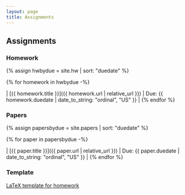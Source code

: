 ```yaml
---
layout: page
title: Assignments
---
```


## Assignments

### Homework

{% assign hwbydue = site.hw | sort: "duedate" %}

{% for homework in hwbydue -%}

| [{{ homework.title }}]({{ homework.url | relative_url }}) | Due: {{ homework.duedate | date_to_string: "ordinal", "US"  }} |
{% endfor %}


### Papers

{% assign papersbydue = site.papers | sort: "duedate" %}

{% for paper in papersbydue -%}

| [{{ paper.title }}]({{ paper.url | relative_url }}) | Due: {{ paper.duedate | date_to_string: "ordinal", "US"  }} |
{% endfor %}


### Template

[LaTeX template for homework](assets/414514-Homework-template.tex)
